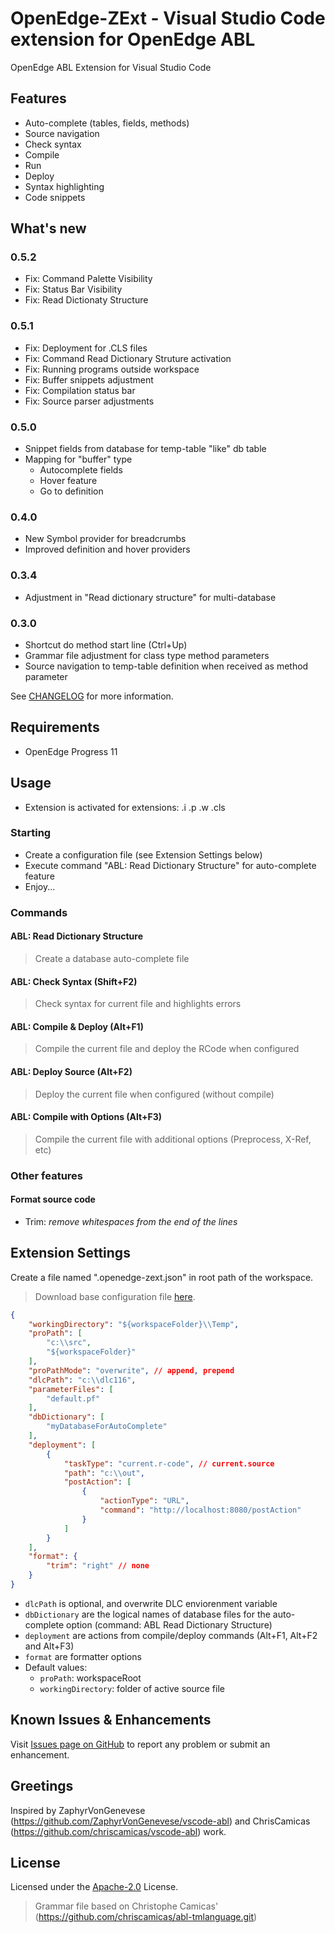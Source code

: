 # OpenEdge-ZExt - Visual Studio Code extension for OpenEdge ABL

OpenEdge ABL Extension for Visual Studio Code

## Features

- Auto-complete (tables, fields, methods)
- Source navigation
- Check syntax
- Compile
- Run
- Deploy
- Syntax highlighting
- Code snippets

## What's new

### 0.5.2
- Fix: Command Palette Visibility
- Fix: Status Bar Visibility
- Fix: Read Dictionaty Structure

### 0.5.1
- Fix: Deployment for .CLS files
- Fix: Command Read Dictionary Struture activation
- Fix: Running programs outside workspace
- Fix: Buffer snippets adjustment
- Fix: Compilation status bar
- Fix: Source parser adjustments

### 0.5.0
- Snippet fields from database for temp-table "like" db table
- Mapping for "buffer" type
    - Autocomplete fields
    - Hover feature
    - Go to definition

### 0.4.0
- New Symbol provider for breadcrumbs
- Improved definition and hover providers

### 0.3.4
- Adjustment in "Read dictionary structure" for multi-database

### 0.3.0
- Shortcut do method start line (Ctrl+Up)
- Grammar file adjustment for class type method parameters
- Source navigation to temp-table definition when received as method parameter

See [CHANGELOG](CHANGELOG.md) for more information.

## Requirements

- OpenEdge Progress 11

## Usage
- Extension is activated for extensions: .i .p .w .cls

### Starting
- Create a configuration file (see Extension Settings below)
- Execute command "ABL: Read Dictionary Structure" for auto-complete feature
- Enjoy...

### Commands

#### ABL: Read Dictionary Structure
> Create a database auto-complete file

#### ABL: Check Syntax (Shift+F2)
> Check syntax for current file and highlights errors

#### ABL: Compile & Deploy (Alt+F1)
> Compile the current file and deploy the RCode when configured

#### ABL: Deploy Source (Alt+F2)
> Deploy the current file when configured (without compile)

#### ABL: Compile with Options (Alt+F3)
> Compile the current file with additional options (Preprocess, X-Ref, etc)

### Other features

#### Format source code

- Trim: *remove whitespaces from the end of the lines*

## Extension Settings

Create a file named ".openedge-zext.json" in root path of the workspace.
> Download base configuration file [here](resources/examples/.openedge-zext.json).

```JSON
{
    "workingDirectory": "${workspaceFolder}\\Temp",
    "proPath": [
        "c:\\src",
        "${workspaceFolder}"
    ],
    "proPathMode": "overwrite", // append, prepend
    "dlcPath": "c:\\dlc116",
    "parameterFiles": [
        "default.pf"
    ],
    "dbDictionary": [
        "myDatabaseForAutoComplete"
    ],
    "deployment": [
        {
            "taskType": "current.r-code", // current.source
            "path": "c:\\out",
            "postAction": [
                {
                    "actionType": "URL",
                    "command": "http://localhost:8080/postAction"
                }
            ]
        }
    ],
    "format": {
        "trim": "right" // none
    }
}
```

- `dlcPath` is optional, and overwrite DLC enviorenment variable
- `dbDictionary` are the logical names of database files for the auto-complete option (command: ABL Read Dictionary Structure)
- `deployment` are actions from compile/deploy commands (Alt+F1, Alt+F2 and Alt+F3)
- `format` are formatter options
- Default values:
    - `proPath`: workspaceRoot
    - `workingDirectory`: folder of active source file

## Known Issues & Enhancements

Visit [Issues page on GitHub](https://github.com/ezequielgandolfi/openedge-zext/issues) to report any problem or submit an enhancement.

## Greetings
Inspired by ZaphyrVonGenevese (https://github.com/ZaphyrVonGenevese/vscode-abl) and ChrisCamicas (https://github.com/chriscamicas/vscode-abl) work.

## License
Licensed under the [Apache-2.0](LICENSE) License.

> Grammar file based on Christophe Camicas' (https://github.com/chriscamicas/abl-tmlanguage.git)
